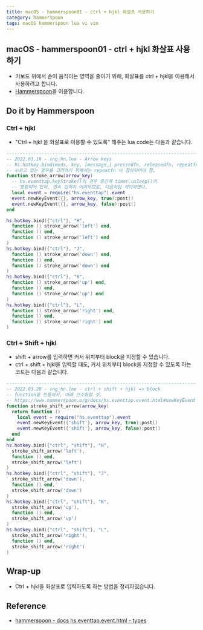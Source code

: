 ```yaml
---
title: macOS - hammerspoon01 - ctrl + hjkl 화살표 사용하기
category: hammerspoon
tags: macOS hammerspoon lua vi vim
---
```


## macOS - hammerspoon01 - ctrl + hjkl 화살표 사용하기

- 키보드 위에서 손이 움직이는 영역을 줄이기 위해, 화살표를 ctrl + hjkl을 이용해서 사용하려고 합니다.
- [Hammerspoon](https://www.hammerspoon.org/go/)을 이용합니다.

## Do it by Hammerspoon

### Ctrl + hjkl

- "Ctrl + hjkl 을 화살표로 이용할 수 있도록" 해주는 lua code는 다음과 같습니다.

```lua
------------------------------------------------------------------------------------
-- 2022.03.19 - sng_hn.lee - Arrow keys
-- hs.hotkey.bind(mods, key, [message,] pressedfn, releasedfn, repeatfn)
-- 누르고 있는 경우를 고려하기 위해서는 repeatfn 이 정의되어야 함.
function stroke_arrow(arrow_key)
  -- hs.eventtap.keyStroke()의 경우 중간에 timer.usleep()이
  -- 포함되어 있어, 연속 입력이 어려우므로, 다음처럼 처리하였다.
  local event = require("hs.eventtap").event
  event.newKeyEvent({}, arrow_key, true):post()
  event.newKeyEvent({}, arrow_key, false):post()
end

hs.hotkey.bind({"ctrl"}, "H",
  function () stroke_arrow('left') end,
  function () end,
  function () stroke_arrow('left') end
)
hs.hotkey.bind({"ctrl"}, "J",
  function () stroke_arrow('down') end,
  function () end,
  function () stroke_arrow('down') end
)
hs.hotkey.bind({"ctrl"}, "K",
  function () stroke_arrow('up') end,
  function () end,
  function () stroke_arrow('up') end
)
hs.hotkey.bind({"ctrl"}, "L",
  function () stroke_arrow('right') end,
  function () end,
  function () stroke_arrow('right') end
)
```

### Ctrl + Shift + hjkl

- shift + arrow를 입력하면 커서 위치부터 block을 지정할 수 있습니다.
- ctrl + shift + hjkl을 입력할 때도, 커서 위치부터 block을 지정할 수 있도록 하는 코드는 다음과 같습니다.

```lua
------------------------------------------------------------------------------------
-- 2022.03.20 - sng_hn.lee - ctrl + shift + hjkl => block
-- function을 만들어서, 아래 간소화할 것.
-- https://www.hammerspoon.org/docs/hs.eventtap.event.html#newKeyEvent
function stroke_shift_arrow(arrow_key)
  return function ()
    local event = require("hs.eventtap").event
    event.newKeyEvent({'shift'}, arrow_key, true):post()
    event.newKeyEvent({'shift'}, arrow_key, false):post()
  end
end
hs.hotkey.bind({"ctrl", "shift"}, "H",
  stroke_shift_arrow('left'),
  function () end,
  stroke_shift_arrow('left')
)
hs.hotkey.bind({"ctrl", "shift"}, "J",
  stroke_shift_arrow('down'),
  function () end,
  stroke_shift_arrow('down')
)
hs.hotkey.bind({"ctrl", "shift"}, "K",
  stroke_shift_arrow('up'),
  function () end,
  stroke_shift_arrow('up')
)
hs.hotkey.bind({"ctrl", "shift"}, "L",
  stroke_shift_arrow('right'),
  function () end,
  stroke_shift_arrow('right')
)
```

## Wrap-up

- Ctrl + hjkl을 화살표로 입력하도록 하는 방법을 정리하였습니다.

## Reference

- [hammerspoon - docs hs.eventtap.event.html - types](https://www.hammerspoon.org/docs/hs.eventtap.event.html#types)
